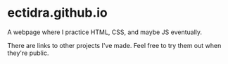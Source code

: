 # ectidra.github.io

A webpage where I practice HTML, CSS, and maybe JS eventually.

There are links to other projects I've made.
Feel free to try them out when they're public.
